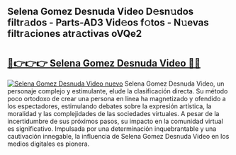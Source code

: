 ## Selena Gomez Desnuda Video D𝚎sn𝚞dos filtr𝚊dos - Parts-AD3 Vid𝚎os f𝚘tos - N𝚞evas filtr𝚊ciones atr𝚊ctivas oVQe2

# <h2><a href="http://mb5hpw.tromn.icu/?c=Selena+Gomez+Desnuda+Video">🔗👉👉👉 Selena Gomez Desnuda Video 🔗🔗</a></h2>

[![Selena Gomez Desnuda Video nuevo](https://i.imgur.com/pEAQMta.gif)](http://mb5hpw.tromn.icu/?c=Selena+Gomez+Desnuda+Video)
Selena Gomez Desnuda Video, un personaje complejo y estimulante, elude la clasificación directa. Su método poco ortodoxo de crear una persona en línea ha magnetizado y ofendido a los espectadores, estimulando debates sobre la expresión artística, la moralidad y las complejidades de las sociedades virtuales. A pesar de la incertidumbre de sus próximos pasos, su impacto en la comunidad virtual es significativo. Impulsada por una determinación inquebrantable y una cautivación innegable, la influencia de Selena Gomez Desnuda Video en los medios digitales es pionera.
